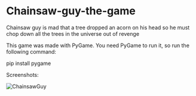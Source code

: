 # Chainsaw-guy-the-game
Chainsaw guy is mad that a tree dropped an acorn on his head so he must chop down all the trees in the universe out of revenge

This game was made with PyGame. You need PyGame to run it, so run the following command:

pip install pygame

Screenshots:

![ChainsawGuy](https://github.com/user-attachments/assets/e0049ca0-164f-4e57-826c-6cdab0e55173)
